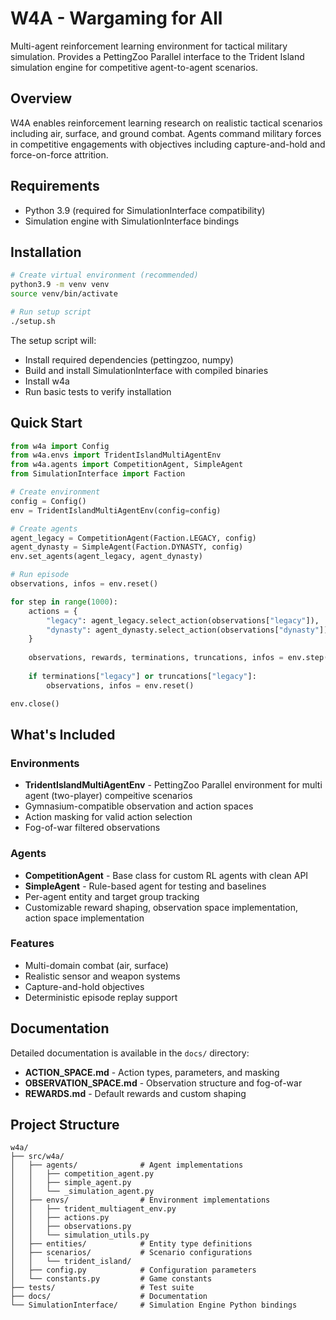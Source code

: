 # W4A - Wargaming for All

Multi-agent reinforcement learning environment for tactical military simulation. Provides a PettingZoo Parallel interface to the Trident Island simulation engine for competitive agent-to-agent scenarios.

## Overview

W4A enables reinforcement learning research on realistic tactical scenarios including air, surface, and ground combat. Agents command military forces in competitive engagements with objectives including capture-and-hold and force-on-force attrition.

## Requirements

- Python 3.9 (required for SimulationInterface compatibility)
- Simulation engine with SimulationInterface bindings

## Installation

```bash
# Create virtual environment (recommended)
python3.9 -m venv venv
source venv/bin/activate

# Run setup script
./setup.sh
```

The setup script will:
- Install required dependencies (pettingzoo, numpy)
- Build and install SimulationInterface with compiled binaries
- Install w4a
- Run basic tests to verify installation

## Quick Start

```python
from w4a import Config
from w4a.envs import TridentIslandMultiAgentEnv
from w4a.agents import CompetitionAgent, SimpleAgent
from SimulationInterface import Faction

# Create environment
config = Config()
env = TridentIslandMultiAgentEnv(config=config)

# Create agents
agent_legacy = CompetitionAgent(Faction.LEGACY, config)
agent_dynasty = SimpleAgent(Faction.DYNASTY, config)
env.set_agents(agent_legacy, agent_dynasty)

# Run episode
observations, infos = env.reset()

for step in range(1000):
    actions = {
        "legacy": agent_legacy.select_action(observations["legacy"]),
        "dynasty": agent_dynasty.select_action(observations["dynasty"])
    }
    
    observations, rewards, terminations, truncations, infos = env.step(actions)
    
    if terminations["legacy"] or truncations["legacy"]:
        observations, infos = env.reset()

env.close()
```

## What's Included

### Environments
- **TridentIslandMultiAgentEnv** - PettingZoo Parallel environment for multi agent (two-player) compeitive scenarios
- Gymnasium-compatible observation and action spaces
- Action masking for valid action selection
- Fog-of-war filtered observations

### Agents
- **CompetitionAgent** - Base class for custom RL agents with clean API
- **SimpleAgent** - Rule-based agent for testing and baselines
- Per-agent entity and target group tracking
- Customizable reward shaping, observation space implementation, action space implementation

### Features
- Multi-domain combat (air, surface)
- Realistic sensor and weapon systems
- Capture-and-hold objectives
- Deterministic episode replay support

## Documentation

Detailed documentation is available in the `docs/` directory:

- **ACTION_SPACE.md** - Action types, parameters, and masking
- **OBSERVATION_SPACE.md** - Observation structure and fog-of-war
- **REWARDS.md** - Default rewards and custom shaping

## Project Structure

```
w4a/
├── src/w4a/
│   ├── agents/              # Agent implementations
│   │   ├── competition_agent.py
│   │   ├── simple_agent.py
│   │   └── _simulation_agent.py
│   ├── envs/                # Environment implementations
│   │   ├── trident_multiagent_env.py
│   │   ├── actions.py
│   │   ├── observations.py
│   │   └── simulation_utils.py
│   ├── entities/            # Entity type definitions
│   ├── scenarios/           # Scenario configurations
│   │   └── trident_island/
│   ├── config.py            # Configuration parameters
│   └── constants.py         # Game constants
├── tests/                   # Test suite
├── docs/                    # Documentation
└── SimulationInterface/     # Simulation Engine Python bindings
```
